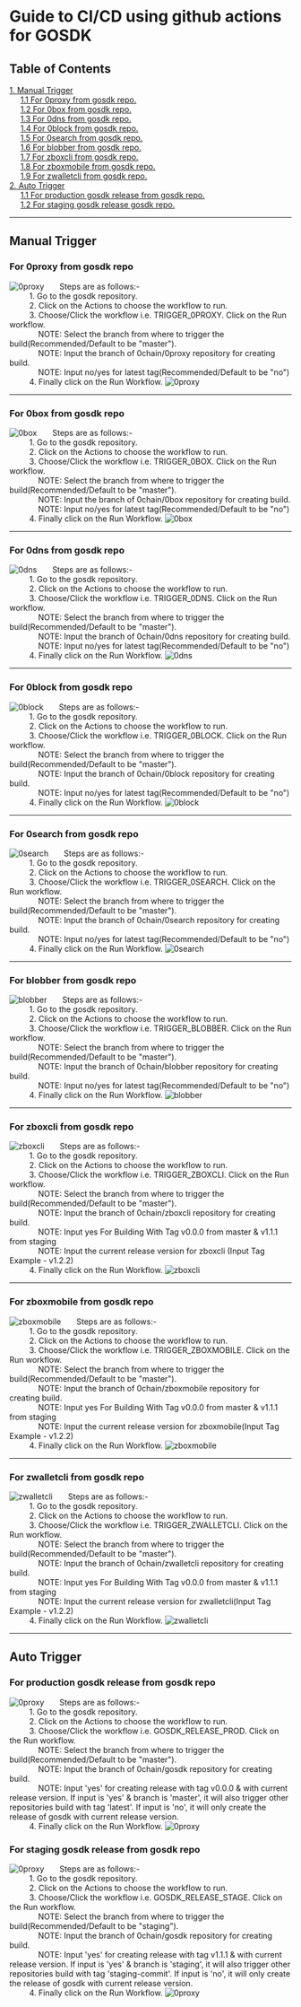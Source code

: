 # Guide to CI/CD using github actions for GOSDK

## Table of Contents
[1. Manual Trigger](#manual-trigger)<br />
&nbsp;&nbsp;&nbsp;&nbsp; [1.1 For 0proxy from gosdk repo.](#for-0proxy-from-gosdk-repo)<br />
&nbsp;&nbsp;&nbsp;&nbsp; [1.2 For 0box from gosdk repo.](#for-0box-from-gosdk-repo)<br />
&nbsp;&nbsp;&nbsp;&nbsp; [1.3 For 0dns from gosdk repo.](#for-0dns-from-gosdk-repo)<br />
&nbsp;&nbsp;&nbsp;&nbsp; [1.4 For 0block from gosdk repo.](#for-0block-from-gosdk-repo)<br />
&nbsp;&nbsp;&nbsp;&nbsp; [1.5 For 0search from gosdk repo.](#for-0search-from-gosdk-repo)<br />
&nbsp;&nbsp;&nbsp;&nbsp; [1.6 For blobber from gosdk repo.](#for-blobber-from-gosdk-repo)<br />
&nbsp;&nbsp;&nbsp;&nbsp; [1.7 For zboxcli from gosdk repo.](#for-zboxcli-from-gosdk-repo)<br />
&nbsp;&nbsp;&nbsp;&nbsp; [1.8 For zboxmobile from gosdk repo.](#for-zboxmobile-from-gosdk-repo)<br />
&nbsp;&nbsp;&nbsp;&nbsp; [1.9 For zwalletcli from gosdk repo.](#for-zwalletcli-from-gosdk-repo)<br />
[2. Auto Trigger](#auto-trigger)<br />
&nbsp;&nbsp;&nbsp;&nbsp; [1.1 For production gosdk release from gosdk repo.](#for-production-gosdk-release-from-gosdk-repo)<br />
&nbsp;&nbsp;&nbsp;&nbsp; [1.2 For staging gosdk release gosdk repo.](#for-staging-gosdk-release-from-gosdk-repo)<br />

----
## Manual Trigger

### For 0proxy from gosdk repo
![0proxy](https://github.com/0chain/gosdk/blob/master/docs/cicd/trigg-0proxy-build.png "UML diagram for 0proxy")
&nbsp;&nbsp;&nbsp;&nbsp;&nbsp;&nbsp;Steps are as follows:-<br />
&nbsp;&nbsp;&nbsp;&nbsp;&nbsp;&nbsp;&nbsp;&nbsp; 1. Go to the gosdk repository.<br />
&nbsp;&nbsp;&nbsp;&nbsp;&nbsp;&nbsp;&nbsp;&nbsp; 2. Click on the Actions to choose the workflow to run.<br />
&nbsp;&nbsp;&nbsp;&nbsp;&nbsp;&nbsp;&nbsp;&nbsp; 3. Choose/Click the workflow i.e. TRIGGER_0PROXY. Click on the Run workflow.<br />
&nbsp;&nbsp;&nbsp;&nbsp;&nbsp;&nbsp;&nbsp;&nbsp;&nbsp;&nbsp;&nbsp;&nbsp; NOTE: Select the branch from where to trigger the build(Recommended/Default to be "master").<br />
&nbsp;&nbsp;&nbsp;&nbsp;&nbsp;&nbsp;&nbsp;&nbsp;&nbsp;&nbsp;&nbsp;&nbsp; NOTE: Input the branch of 0chain/0proxy repository for creating build.<br />
&nbsp;&nbsp;&nbsp;&nbsp;&nbsp;&nbsp;&nbsp;&nbsp;&nbsp;&nbsp;&nbsp;&nbsp; NOTE: Input no/yes for latest tag(Recommended/Default to be "no")<br />
&nbsp;&nbsp;&nbsp;&nbsp;&nbsp;&nbsp;&nbsp;&nbsp; 4. Finally click on the Run Workflow.
![0proxy](https://github.com/0chain/gosdk/blob/master/docs/cicd/workflow-0proxy.png "WorkFlow diagram for 0proxy")

----
### For 0box from gosdk repo
![0box](https://github.com/0chain/gosdk/blob/master/docs/cicd/trigg-0box-build.png "UML diagram for 0box")
&nbsp;&nbsp;&nbsp;&nbsp;&nbsp;&nbsp;Steps are as follows:-<br />
&nbsp;&nbsp;&nbsp;&nbsp;&nbsp;&nbsp;&nbsp;&nbsp; 1. Go to the gosdk repository.<br />
&nbsp;&nbsp;&nbsp;&nbsp;&nbsp;&nbsp;&nbsp;&nbsp; 2. Click on the Actions to choose the workflow to run.<br />
&nbsp;&nbsp;&nbsp;&nbsp;&nbsp;&nbsp;&nbsp;&nbsp; 3. Choose/Click the workflow i.e. TRIGGER_0BOX. Click on the Run workflow.<br />
&nbsp;&nbsp;&nbsp;&nbsp;&nbsp;&nbsp;&nbsp;&nbsp;&nbsp;&nbsp;&nbsp;&nbsp; NOTE: Select the branch from where to trigger the build(Recommended/Default to be "master").<br />
&nbsp;&nbsp;&nbsp;&nbsp;&nbsp;&nbsp;&nbsp;&nbsp;&nbsp;&nbsp;&nbsp;&nbsp; NOTE: Input the branch of 0chain/0box repository for creating build.<br />
&nbsp;&nbsp;&nbsp;&nbsp;&nbsp;&nbsp;&nbsp;&nbsp;&nbsp;&nbsp;&nbsp;&nbsp; NOTE: Input no/yes for latest tag(Recommended/Default to be "no")<br />
&nbsp;&nbsp;&nbsp;&nbsp;&nbsp;&nbsp;&nbsp;&nbsp; 4. Finally click on the Run Workflow.
![0box](https://github.com/0chain/gosdk/blob/master/docs/cicd/workflow-0box.png "WorkFlow diagram for 0box")

----
### For 0dns from gosdk repo
![0dns](https://github.com/0chain/gosdk/blob/master/docs/cicd/trigg-0dns-build.png "UML diagram for 0dns")
&nbsp;&nbsp;&nbsp;&nbsp;&nbsp;&nbsp;Steps are as follows:-<br />
&nbsp;&nbsp;&nbsp;&nbsp;&nbsp;&nbsp;&nbsp;&nbsp; 1. Go to the gosdk repository.<br />
&nbsp;&nbsp;&nbsp;&nbsp;&nbsp;&nbsp;&nbsp;&nbsp; 2. Click on the Actions to choose the workflow to run.<br />
&nbsp;&nbsp;&nbsp;&nbsp;&nbsp;&nbsp;&nbsp;&nbsp; 3. Choose/Click the workflow i.e. TRIGGER_0DNS. Click on the Run workflow.<br />
&nbsp;&nbsp;&nbsp;&nbsp;&nbsp;&nbsp;&nbsp;&nbsp;&nbsp;&nbsp;&nbsp;&nbsp; NOTE: Select the branch from where to trigger the build(Recommended/Default to be "master").<br />
&nbsp;&nbsp;&nbsp;&nbsp;&nbsp;&nbsp;&nbsp;&nbsp;&nbsp;&nbsp;&nbsp;&nbsp; NOTE: Input the branch of 0chain/0dns repository for creating build.<br />
&nbsp;&nbsp;&nbsp;&nbsp;&nbsp;&nbsp;&nbsp;&nbsp;&nbsp;&nbsp;&nbsp;&nbsp; NOTE: Input no/yes for latest tag(Recommended/Default to be "no")<br />
&nbsp;&nbsp;&nbsp;&nbsp;&nbsp;&nbsp;&nbsp;&nbsp; 4. Finally click on the Run Workflow.
![0dns](https://github.com/0chain/gosdk/blob/master/docs/cicd/workflow-0dns.png "WorkFlow diagram for 0dns")

----
### For 0block from gosdk repo
![0block](https://github.com/0chain/gosdk/blob/master/docs/cicd/trigg-0block-build.png "UML diagram for 0block")
&nbsp;&nbsp;&nbsp;&nbsp;&nbsp;&nbsp;Steps are as follows:-<br />
&nbsp;&nbsp;&nbsp;&nbsp;&nbsp;&nbsp;&nbsp;&nbsp; 1. Go to the gosdk repository.<br />
&nbsp;&nbsp;&nbsp;&nbsp;&nbsp;&nbsp;&nbsp;&nbsp; 2. Click on the Actions to choose the workflow to run.<br />
&nbsp;&nbsp;&nbsp;&nbsp;&nbsp;&nbsp;&nbsp;&nbsp; 3. Choose/Click the workflow i.e. TRIGGER_0BLOCK. Click on the Run workflow.<br />
&nbsp;&nbsp;&nbsp;&nbsp;&nbsp;&nbsp;&nbsp;&nbsp;&nbsp;&nbsp;&nbsp;&nbsp; NOTE: Select the branch from where to trigger the build(Recommended/Default to be "master").<br />
&nbsp;&nbsp;&nbsp;&nbsp;&nbsp;&nbsp;&nbsp;&nbsp;&nbsp;&nbsp;&nbsp;&nbsp; NOTE: Input the branch of 0chain/0block repository for creating build.<br />
&nbsp;&nbsp;&nbsp;&nbsp;&nbsp;&nbsp;&nbsp;&nbsp;&nbsp;&nbsp;&nbsp;&nbsp; NOTE: Input no/yes for latest tag(Recommended/Default to be "no")<br />
&nbsp;&nbsp;&nbsp;&nbsp;&nbsp;&nbsp;&nbsp;&nbsp; 4. Finally click on the Run Workflow.
![0block](https://github.com/0chain/gosdk/blob/master/docs/cicd/workflow-0block.png "WorkFlow diagram for 0block")

----
### For 0search from gosdk repo
![0search](https://github.com/0chain/gosdk/blob/master/docs/cicd/trigg-0search-build.png "UML diagram for 0search")
&nbsp;&nbsp;&nbsp;&nbsp;&nbsp;&nbsp;Steps are as follows:-<br />
&nbsp;&nbsp;&nbsp;&nbsp;&nbsp;&nbsp;&nbsp;&nbsp; 1. Go to the gosdk repository.<br />
&nbsp;&nbsp;&nbsp;&nbsp;&nbsp;&nbsp;&nbsp;&nbsp; 2. Click on the Actions to choose the workflow to run.<br />
&nbsp;&nbsp;&nbsp;&nbsp;&nbsp;&nbsp;&nbsp;&nbsp; 3. Choose/Click the workflow i.e. TRIGGER_0SEARCH. Click on the Run workflow.<br />
&nbsp;&nbsp;&nbsp;&nbsp;&nbsp;&nbsp;&nbsp;&nbsp;&nbsp;&nbsp;&nbsp;&nbsp; NOTE: Select the branch from where to trigger the build(Recommended/Default to be "master").<br />
&nbsp;&nbsp;&nbsp;&nbsp;&nbsp;&nbsp;&nbsp;&nbsp;&nbsp;&nbsp;&nbsp;&nbsp; NOTE: Input the branch of 0chain/0search repository for creating build.<br />
&nbsp;&nbsp;&nbsp;&nbsp;&nbsp;&nbsp;&nbsp;&nbsp;&nbsp;&nbsp;&nbsp;&nbsp; NOTE: Input no/yes for latest tag(Recommended/Default to be "no")<br />
&nbsp;&nbsp;&nbsp;&nbsp;&nbsp;&nbsp;&nbsp;&nbsp; 4. Finally click on the Run Workflow.
![0search](https://github.com/0chain/gosdk/blob/master/docs/cicd/workflow-0search.png "WorkFlow diagram for 0search")

----
### For blobber from gosdk repo
![blobber](https://github.com/0chain/gosdk/blob/master/docs/cicd/trigg-blobber-build.png "UML diagram for blobber")
&nbsp;&nbsp;&nbsp;&nbsp;&nbsp;&nbsp;Steps are as follows:-<br />
&nbsp;&nbsp;&nbsp;&nbsp;&nbsp;&nbsp;&nbsp;&nbsp; 1. Go to the gosdk repository.<br />
&nbsp;&nbsp;&nbsp;&nbsp;&nbsp;&nbsp;&nbsp;&nbsp; 2. Click on the Actions to choose the workflow to run.<br />
&nbsp;&nbsp;&nbsp;&nbsp;&nbsp;&nbsp;&nbsp;&nbsp; 3. Choose/Click the workflow i.e. TRIGGER_BLOBBER. Click on the Run workflow.<br />
&nbsp;&nbsp;&nbsp;&nbsp;&nbsp;&nbsp;&nbsp;&nbsp;&nbsp;&nbsp;&nbsp;&nbsp; NOTE: Select the branch from where to trigger the build(Recommended/Default to be "master").<br />
&nbsp;&nbsp;&nbsp;&nbsp;&nbsp;&nbsp;&nbsp;&nbsp;&nbsp;&nbsp;&nbsp;&nbsp; NOTE: Input the branch of 0chain/blobber repository for creating build.<br />
&nbsp;&nbsp;&nbsp;&nbsp;&nbsp;&nbsp;&nbsp;&nbsp;&nbsp;&nbsp;&nbsp;&nbsp; NOTE: Input no/yes for latest tag(Recommended/Default to be "no")<br />
&nbsp;&nbsp;&nbsp;&nbsp;&nbsp;&nbsp;&nbsp;&nbsp; 4. Finally click on the Run Workflow.
![blobber](https://github.com/0chain/gosdk/blob/master/docs/cicd/workflow-blobber.png "WorkFlow diagram for blobber")

----

### For zboxcli from gosdk repo
![zboxcli](https://github.com/0chain/gosdk/blob/master/docs/cicd/trigg-blobber-build.png "UML diagram for zboxcli")
&nbsp;&nbsp;&nbsp;&nbsp;&nbsp;&nbsp;Steps are as follows:-<br />
&nbsp;&nbsp;&nbsp;&nbsp;&nbsp;&nbsp;&nbsp;&nbsp; 1. Go to the gosdk repository.<br />
&nbsp;&nbsp;&nbsp;&nbsp;&nbsp;&nbsp;&nbsp;&nbsp; 2. Click on the Actions to choose the workflow to run.<br />
&nbsp;&nbsp;&nbsp;&nbsp;&nbsp;&nbsp;&nbsp;&nbsp; 3. Choose/Click the workflow i.e. TRIGGER_ZBOXCLI. Click on the Run workflow.<br />
&nbsp;&nbsp;&nbsp;&nbsp;&nbsp;&nbsp;&nbsp;&nbsp;&nbsp;&nbsp;&nbsp;&nbsp; NOTE: Select the branch from where to trigger the build(Recommended/Default to be "master").<br />
&nbsp;&nbsp;&nbsp;&nbsp;&nbsp;&nbsp;&nbsp;&nbsp;&nbsp;&nbsp;&nbsp;&nbsp; NOTE: Input the branch of 0chain/zboxcli repository for creating build.<br />
&nbsp;&nbsp;&nbsp;&nbsp;&nbsp;&nbsp;&nbsp;&nbsp;&nbsp;&nbsp;&nbsp;&nbsp; NOTE: Input yes For Building With Tag v0.0.0 from master & v1.1.1 from staging<br />
&nbsp;&nbsp;&nbsp;&nbsp;&nbsp;&nbsp;&nbsp;&nbsp;&nbsp;&nbsp;&nbsp;&nbsp; NOTE: Input the current release version for zboxcli (Input Tag Example - v1.2.2)<br />
&nbsp;&nbsp;&nbsp;&nbsp;&nbsp;&nbsp;&nbsp;&nbsp; 4. Finally click on the Run Workflow.
![zboxcli](https://github.com/0chain/gosdk/blob/master/docs/cicd/workflow-blobber.png "WorkFlow diagram for zboxcli")

----
### For zboxmobile from gosdk repo
![zboxmobile](https://github.com/0chain/gosdk/blob/master/docs/cicd/trigg-blobber-build.png "UML diagram for zboxmobile")
&nbsp;&nbsp;&nbsp;&nbsp;&nbsp;&nbsp;Steps are as follows:-<br />
&nbsp;&nbsp;&nbsp;&nbsp;&nbsp;&nbsp;&nbsp;&nbsp; 1. Go to the gosdk repository.<br />
&nbsp;&nbsp;&nbsp;&nbsp;&nbsp;&nbsp;&nbsp;&nbsp; 2. Click on the Actions to choose the workflow to run.<br />
&nbsp;&nbsp;&nbsp;&nbsp;&nbsp;&nbsp;&nbsp;&nbsp; 3. Choose/Click the workflow i.e. TRIGGER_ZBOXMOBILE. Click on the Run workflow.<br />
&nbsp;&nbsp;&nbsp;&nbsp;&nbsp;&nbsp;&nbsp;&nbsp;&nbsp;&nbsp;&nbsp;&nbsp; NOTE: Select the branch from where to trigger the build(Recommended/Default to be "master").<br />
&nbsp;&nbsp;&nbsp;&nbsp;&nbsp;&nbsp;&nbsp;&nbsp;&nbsp;&nbsp;&nbsp;&nbsp; NOTE: Input the branch of 0chain/zboxmobile repository for creating build.<br />
&nbsp;&nbsp;&nbsp;&nbsp;&nbsp;&nbsp;&nbsp;&nbsp;&nbsp;&nbsp;&nbsp;&nbsp; NOTE: Input yes For Building With Tag v0.0.0 from master & v1.1.1 from staging<br />
&nbsp;&nbsp;&nbsp;&nbsp;&nbsp;&nbsp;&nbsp;&nbsp;&nbsp;&nbsp;&nbsp;&nbsp; NOTE: Input the current release version for zboxmobile(Input Tag Example - v1.2.2)<br />
&nbsp;&nbsp;&nbsp;&nbsp;&nbsp;&nbsp;&nbsp;&nbsp; 4. Finally click on the Run Workflow.
![zboxmobile](https://github.com/0chain/gosdk/blob/master/docs/cicd/workflow-blobber.png "WorkFlow diagram for zboxmobile")

----
### For zwalletcli from gosdk repo
![zwalletcli](https://github.com/0chain/gosdk/blob/master/docs/cicd/trigg-blobber-build.png "UML diagram for zwalletcli")
&nbsp;&nbsp;&nbsp;&nbsp;&nbsp;&nbsp;Steps are as follows:-<br />
&nbsp;&nbsp;&nbsp;&nbsp;&nbsp;&nbsp;&nbsp;&nbsp; 1. Go to the gosdk repository.<br />
&nbsp;&nbsp;&nbsp;&nbsp;&nbsp;&nbsp;&nbsp;&nbsp; 2. Click on the Actions to choose the workflow to run.<br />
&nbsp;&nbsp;&nbsp;&nbsp;&nbsp;&nbsp;&nbsp;&nbsp; 3. Choose/Click the workflow i.e. TRIGGER_ZWALLETCLI. Click on the Run workflow.<br />
&nbsp;&nbsp;&nbsp;&nbsp;&nbsp;&nbsp;&nbsp;&nbsp;&nbsp;&nbsp;&nbsp;&nbsp; NOTE: Select the branch from where to trigger the build(Recommended/Default to be "master").<br />
&nbsp;&nbsp;&nbsp;&nbsp;&nbsp;&nbsp;&nbsp;&nbsp;&nbsp;&nbsp;&nbsp;&nbsp; NOTE: Input the branch of 0chain/zwalletcli repository for creating build.<br />
&nbsp;&nbsp;&nbsp;&nbsp;&nbsp;&nbsp;&nbsp;&nbsp;&nbsp;&nbsp;&nbsp;&nbsp; NOTE: Input yes For Building With Tag v0.0.0 from master & v1.1.1 from staging<br />
&nbsp;&nbsp;&nbsp;&nbsp;&nbsp;&nbsp;&nbsp;&nbsp;&nbsp;&nbsp;&nbsp;&nbsp; NOTE: Input the current release version for zwalletcli(Input Tag Example - v1.2.2)<br />
&nbsp;&nbsp;&nbsp;&nbsp;&nbsp;&nbsp;&nbsp;&nbsp; 4. Finally click on the Run Workflow.
![zwalletcli](https://github.com/0chain/gosdk/blob/master/docs/cicd/workflow-blobber.png "WorkFlow diagram for zwalletcli")

----
## Auto Trigger

### For production gosdk release from gosdk repo
![0proxy](https://github.com/0chain/gosdk/blob/master/docs/cicd/build-prod-auto.png "UML diagram for Production")
&nbsp;&nbsp;&nbsp;&nbsp;&nbsp;&nbsp;Steps are as follows:-<br />
&nbsp;&nbsp;&nbsp;&nbsp;&nbsp;&nbsp;&nbsp;&nbsp; 1. Go to the gosdk repository.<br />
&nbsp;&nbsp;&nbsp;&nbsp;&nbsp;&nbsp;&nbsp;&nbsp; 2. Click on the Actions to choose the workflow to run.<br />
&nbsp;&nbsp;&nbsp;&nbsp;&nbsp;&nbsp;&nbsp;&nbsp; 3. Choose/Click the workflow i.e. GOSDK_RELEASE_PROD. Click on the Run workflow.<br />
&nbsp;&nbsp;&nbsp;&nbsp;&nbsp;&nbsp;&nbsp;&nbsp;&nbsp;&nbsp;&nbsp;&nbsp; NOTE: Select the branch from where to trigger the build(Recommended/Default to be "master").<br />
&nbsp;&nbsp;&nbsp;&nbsp;&nbsp;&nbsp;&nbsp;&nbsp;&nbsp;&nbsp;&nbsp;&nbsp; NOTE: Input the branch of 0chain/gosdk repository for creating build.<br />
&nbsp;&nbsp;&nbsp;&nbsp;&nbsp;&nbsp;&nbsp;&nbsp;&nbsp;&nbsp;&nbsp;&nbsp; NOTE: Input 'yes' for creating release with tag v0.0.0 & with current release version. If input is 'yes' & branch is 'master', it will also trigger other repositories build with tag 'latest'. If input is 'no', it will only create the release of gosdk with current release version.<br />
&nbsp;&nbsp;&nbsp;&nbsp;&nbsp;&nbsp;&nbsp;&nbsp; 4. Finally click on the Run Workflow.
![0proxy](https://github.com/0chain/gosdk/blob/master/docs/cicd/workflow-prod.png "WorkFlow diagram for Production")

### For staging gosdk release from gosdk repo
![0proxy](https://github.com/0chain/gosdk/blob/master/docs/cicd/build-stage-auto.png "UML diagram for Staging")
&nbsp;&nbsp;&nbsp;&nbsp;&nbsp;&nbsp;Steps are as follows:-<br />
&nbsp;&nbsp;&nbsp;&nbsp;&nbsp;&nbsp;&nbsp;&nbsp; 1. Go to the gosdk repository.<br />
&nbsp;&nbsp;&nbsp;&nbsp;&nbsp;&nbsp;&nbsp;&nbsp; 2. Click on the Actions to choose the workflow to run.<br />
&nbsp;&nbsp;&nbsp;&nbsp;&nbsp;&nbsp;&nbsp;&nbsp; 3. Choose/Click the workflow i.e. GOSDK_RELEASE_STAGE. Click on the Run workflow.<br />
&nbsp;&nbsp;&nbsp;&nbsp;&nbsp;&nbsp;&nbsp;&nbsp;&nbsp;&nbsp;&nbsp;&nbsp; NOTE: Select the branch from where to trigger the build(Recommended/Default to be "staging").<br />
&nbsp;&nbsp;&nbsp;&nbsp;&nbsp;&nbsp;&nbsp;&nbsp;&nbsp;&nbsp;&nbsp;&nbsp; NOTE: Input the branch of 0chain/gosdk repository for creating build.<br />
&nbsp;&nbsp;&nbsp;&nbsp;&nbsp;&nbsp;&nbsp;&nbsp;&nbsp;&nbsp;&nbsp;&nbsp; NOTE: Input 'yes' for creating release with tag v1.1.1 & with current release version. If input is 'yes' & branch is 'staging', it will also trigger other repositories build with tag 'staging-commit'. If input is 'no', it will only create the release of gosdk with current release version.<br />
&nbsp;&nbsp;&nbsp;&nbsp;&nbsp;&nbsp;&nbsp;&nbsp; 4. Finally click on the Run Workflow.
![0proxy](https://github.com/0chain/gosdk/blob/master/docs/cicd/workflow-stage.png "WorkFlow diagram for Staging")
